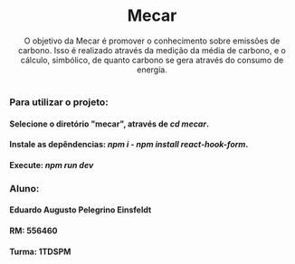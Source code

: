 <div align = "center">
    <h1> Mecar </h1>
    <p> O objetivo da Mecar é promover o conhecimento sobre emissões de carbono. Isso é realizado através da medição da média de carbono, e o cálculo, simbólico, de quanto carbono se gera através do consumo de energia.</p>
</div>

#


### Para utilizar o projeto:
 #### Selecione o diretório "mecar", através de *cd mecar*.
 #### Instale as depêndencias: *npm i*   -   *npm install react-hook-form*.
 #### Execute: *npm run dev*

### Aluno:
 #### Eduardo Augusto Pelegrino Einsfeldt
 #### RM: 556460
 #### Turma: 1TDSPM